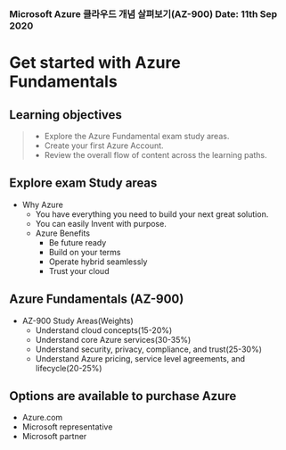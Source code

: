 ### Microsoft Azure 클라우드 개념 살펴보기(AZ-900)																						Date: 11th Sep 2020

# Get started with Azure Fundamentals

## Learning objectives

> - Explore the Azure Fundamental exam study areas.
> - Create your first Azure Account.
> - Review the overall flow of content across the learning paths.

## Explore exam Study areas

- Why Azure
  - You have everything you need to build your next great solution.
  - You can easily Invent with purpose.
  - Azure Benefits
    - Be future ready
    - Build on your terms
    - Operate hybrid seamlessly
    - Trust your cloud

## Azure Fundamentals (AZ-900)

- AZ-900 Study Areas(Weights)
  - Understand cloud concepts(15-20%)
  - Understand core Azure services(30-35%)
  - Understand security, privacy, compliance, and trust(25-30%)
  - Understand Azure pricing, service level agreements, and lifecycle(20-25%)

## Options are available to purchase Azure

- Azure.com
- Microsoft representative
- Microsoft partner
